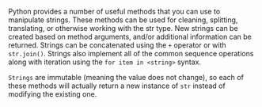 Python provides a number of useful methods that you can use to manipulate
strings. These methods can be used for cleaning, splitting, translating,
or otherwise working with the str type. New strings can be created based
on method arguments, and/or additional information can be returned. Strings
can be concatenated using the `+` operator or with `str.join()`. Strings
also implement all of the common sequence operations along with iteration using
the `for item in <string>` syntax.

`Strings` are immutable (meaning the value does not change), so each of these
methods will actually return a new instance of `str` instead of modifying
the existing one.